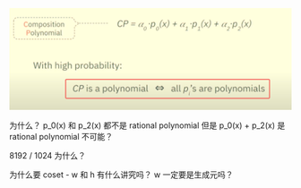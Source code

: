 ![alt text](image.png)

为什么？ p_0(x) 和 p_2(x) 都不是 rational polynomial 但是 p_0(x) + p_2(x) 是 rational polynomial 不可能？

8192 / 1024 为什么？

为什么要 coset - w 和 h 有什么讲究吗？ w 一定要是生成元吗？

